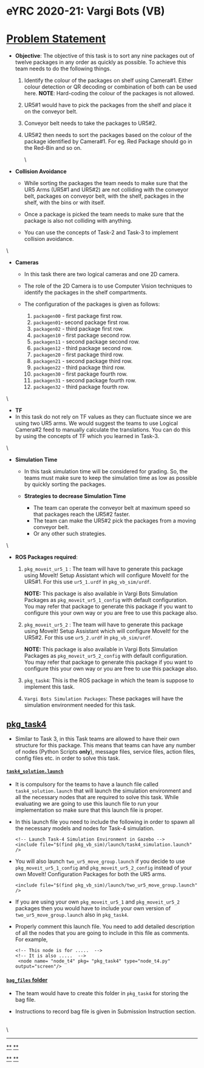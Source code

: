 
eYRC 2020-21: Vargi Bots (VB) 
=============================

[Problem Statement](#problem-statement)
=======================================

-   **Objective**: The objective of this task is to sort any nine
    packages out of twelve packages in any order as quickly as possible.
    To achieve this team needs to do the following things.

    1.  Identify the colour of the packages on shelf using Camera\#1.
        Either colour detection or QR decoding or combination of both
        can be used here. **NOTE**: Hard-coding the colour of the
        packages is not allowed.

    2.  UR5\#1 would have to pick the packages from the shelf and place
        it on the conveyor belt.

    3.  Conveyor belt needs to take the packages to UR5\#2.

    4.  UR5\#2 then needs to sort the packages based on the colour of
        the package identified by Camera\#1. For eg. Red Package should
        go in the Red-Bin and so on.

        \

-   **Collision Avoidance**

    -   While sorting the packages the team needs to make sure that the
        UR5 Arms (UR5\#1 and UR5\#2) are not colliding with the conveyor
        belt, packages on conveyor belt, with the shelf, packages in the
        shelf, with the bins or with itself.

    -   Once a package is picked the team needs to make sure that the
        package is also not colliding with anything.

    -   You can use the concepts of Task-2 and Task-3 to implement
        collision avoidance.

\

-   **Cameras**

    -   In this task there are two logical cameras and one 2D camera.

    -   The role of the 2D Camera is to use Computer Vision techniques
        to identify the packages in the shelf compartments.

    -   The configuration of the packages is given as follows:

        1.  `packagen00` - first package first row.
        2.  `packagen01`- second package first row.
        3.  `packagen02` - third package first row.
        4.  `packagen10` - first package second row.
        5.  `packagen11` - second package second row.
        6.  `packagen12` - third package second row.
        7.  `packagen20` - first package third row.
        8.  `packagen21` - second package third row.
        9.  `packagen22` - third package third row.
        10. `packagen30` - first package fourth row.
        11. `packagen31` - second package fourth row.
        12. `packagen32` - third package fourth row.

\

-   **TF**
-   In this task do not rely on TF values as they can fluctuate since we
    are using two UR5 arms. We would suggest the teams to use Logical
    Camera\#2 feed to manually calculate the translations. You can do
    this by using the concepts of TF which you learned in Task-3.

\

-   **Simulation Time**

    -   In this task simulation time will be considered for grading. So,
        the teams must make sure to keep the simulation time as low as
        possible by quickly sorting the packages.

    -   **Strategies to decrease Simulation Time**

        -   The team can operate the conveyor belt at maximum speed so
            that packages reach the UR5\#2 faster.
        -   The team can make the UR5\#2 pick the packages from a moving
            conveyor belt.
        -   Or any other such strategies.

\

-   **ROS Packages required**:

    1.  `pkg_moveit_ur5_1` : The team will have to generate this
        package using MoveIt! Setup Assistant which will configure
        MoveIt! for the UR5\#1. For this use `ur5_1.urdf` in
        `pkg_vb_sim/urdf`.

        **NOTE:** This package is also available in Vargi Bots
        Simulation Packages as `pkg_moveit_ur5_1_config` with
        default configuration. You may refer that package to generate
        this package if you want to configure this your own way or you
        are free to use this package also.

    2.  `pkg_moveit_ur5_2` : The team will have to generate this
        package using MoveIt! Setup Assistant which will configure
        MoveIt! for the UR5\#2. For this use `ur5_2.urdf` in
        `pkg_vb_sim/urdf`.

        **NOTE:** This package is also available in Vargi Bots
        Simulation Packages as `pkg_moveit_ur5_2_config` with
        default configuration. You may refer that package to generate
        this package if you want to configure this your own way or you
        are free to use this package also.

    3.  `pkg_task4`: This is the ROS package in which the team is
        suppose to implement this task.

    4.  `Vargi Bots Simulation Packages`: These packages will
        have the simulation environment needed for this task.

[pkg\_task4](#pkg_task4)
------------------------

-   Similar to Task 3, in this Task teams are allowed to have their own
    structure for this package. This means that teams can have any
    number of nodes (Python Scripts **only**), message files, service
    files, action files, config files etc. in order to solve this task.

#### [`task4_solution.launch`](#task4_solutionlaunch)

-   It is compulsory for the teams to have a launch file called
    `task4_solution.launch` that will launch the simulation
    environment and all the necessary nodes that are required to solve
    this task. While evaluating we are going to use this launch file to
    run your implementation so make sure that this launch file is
    proper.

-   In this launch file you need to include the following in order to
    spawn all the necessary models and nodes for Task-4 simulation.

        <!-- Launch Task-4 Simulation Environment in Gazebo -->
        <include file="$(find pkg_vb_sim)/launch/task4_simulation.launch" />

-   You will also launch `two_ur5_move_group.launch` if you
    decide to use `pkg_moveit_ur5_1_config` and
    `pkg_moveit_ur5_2_config` instead of your own MoveIt!
    Configuration Packages for both the UR5 arms.

        <include file="$(find pkg_vb_sim)/launch/two_ur5_move_group.launch" />

-   If you are using your own `pkg_moveit_ur5_1` and
    `pkg_moveit_ur5_2` packages then you would have to include
    your own version of `two_ur5_move_group.launch` also in
    `pkg_task4`.

-   Properly comment this launch file. You need to add detailed
    description of all the nodes that you are going to include in this
    file as comments. For example,

        <!-- This node is for .....  -->
        <!-- It is also .....  -->
         <node name= "node_t4" pkg= "pkg_task4" type="node_t4.py" output="screen"/>

#### [`bag_files` folder](#bag_files-folder)

-   The team would have to create this folder in `pkg_task4` for
    storing the bag file.

-   Instructions to record bag file is given in Submission Instruction
    section.

\
 \

* * * * *

[**](https://portal.e-yantra.org/storage/xyBeoIQDWX_vb/eyrc/task4/eyrc-task4-learn.html "Previous chapter")
[**](https://portal.e-yantra.org/storage/xyBeoIQDWX_vb/eyrc/task4/eyrc-task4-expected-output.html "Next chapter")

[**](https://portal.e-yantra.org/storage/xyBeoIQDWX_vb/eyrc/task4/eyrc-task4-learn.html "Previous chapter")
[**](https://portal.e-yantra.org/storage/xyBeoIQDWX_vb/eyrc/task4/eyrc-task4-expected-output.html "Next chapter")
